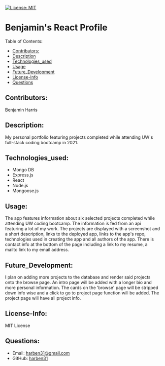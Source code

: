 [![License: MIT](https://img.shields.io/badge/License-MIT-yellow.svg)](https://opensource.org/licenses/MIT)
# Benjamin's React Profile
Table of Contents:
* [Contributors:](#Contributtors)
* [Description](#Description)
* [Technologies_used](#Technologies_used)
* [Usage](#Usage)
* [Future_Development](#Future_Development)
* [License-Info](#License-Info)
* [Questions](#Questions)
    
## Contributors: 
Benjamin Harris

## Description:
 My personal portfolio featuring projects completed while attending UW's full-stack coding bootcamp in 2021.

## Technologies_used:
* Mongo DB
* Express.js
* React
* Node.js
* Mongoose.js

## Usage:
The app features information about six selected projects completed while attending UW coding bootcamp. The information is fed from an api featuring  a lot of my work. The projects are displayed with a screenshot and a short description, links to the deployed app, links to the app's repo, technologies used in creating the app and all authors of the app. There is contact info at the bottom of the page including a link to my resume, a mailto link to my email address. 

## Future_Development:
I plan on adding more projects to the database and render said projects onto the browse page. An intro page will be added with a longer bio and more personal information. The cards on the 'browse' page will be stripped down info wise and a click to go to project page function will be added. The project page will have all project info. 

## License-Info:
MIT License

## Questions:
* Email: [harben31@gmail.com](mailto:harben31@gmail.com)
* GitHub: [harben31](https://www.github.com/harben31)
